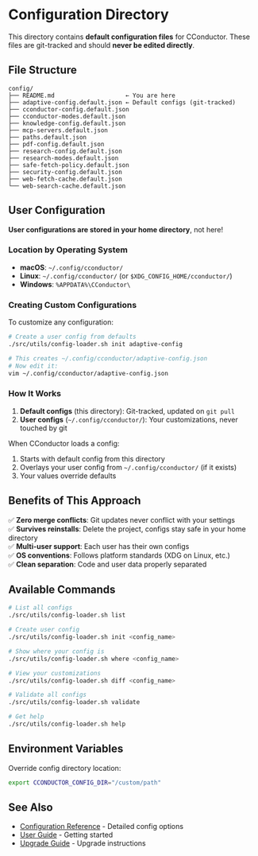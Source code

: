 # Configuration Directory

This directory contains **default configuration files** for CConductor. These files are git-tracked and should **never be edited directly**.

## File Structure

```
config/
├── README.md                    ← You are here
├── adaptive-config.default.json ← Default configs (git-tracked)
├── cconductor-config.default.json
├── cconductor-modes.default.json
├── knowledge-config.default.json
├── mcp-servers.default.json
├── paths.default.json
├── pdf-config.default.json
├── research-config.default.json
├── research-modes.default.json
├── safe-fetch-policy.default.json
├── security-config.default.json
├── web-fetch-cache.default.json
└── web-search-cache.default.json
```

## User Configuration

**User configurations are stored in your home directory**, not here!

### Location by Operating System

- **macOS**: `~/.config/cconductor/`
- **Linux**: `~/.config/cconductor/` (or `$XDG_CONFIG_HOME/cconductor/`)
- **Windows**: `%APPDATA%\CConductor\`

### Creating Custom Configurations

To customize any configuration:

```bash
# Create a user config from defaults
./src/utils/config-loader.sh init adaptive-config

# This creates ~/.config/cconductor/adaptive-config.json
# Now edit it:
vim ~/.config/cconductor/adaptive-config.json
```

### How It Works

1. **Default configs** (this directory): Git-tracked, updated on `git pull`
2. **User configs** (`~/.config/cconductor/`): Your customizations, never touched by git

When CConductor loads a config:

1. Starts with default config from this directory
2. Overlays your user config from `~/.config/cconductor/` (if it exists)
3. Your values override defaults

## Benefits of This Approach

✅ **Zero merge conflicts**: Git updates never conflict with your settings  
✅ **Survives reinstalls**: Delete the project, configs stay safe in your home directory  
✅ **Multi-user support**: Each user has their own configs  
✅ **OS conventions**: Follows platform standards (XDG on Linux, etc.)  
✅ **Clean separation**: Code and user data properly separated

## Available Commands

```bash
# List all configs
./src/utils/config-loader.sh list

# Create user config
./src/utils/config-loader.sh init <config_name>

# Show where your config is
./src/utils/config-loader.sh where <config_name>

# View your customizations
./src/utils/config-loader.sh diff <config_name>

# Validate all configs
./src/utils/config-loader.sh validate

# Get help
./src/utils/config-loader.sh help
```

## Environment Variables

Override config directory location:

```bash
export CCONDUCTOR_CONFIG_DIR="/custom/path"
```

## See Also

- [Configuration Reference](../docs/CONFIGURATION_REFERENCE.md) - Detailed config options
- [User Guide](../docs/USER_GUIDE.md) - Getting started
- [Upgrade Guide](../UPGRADE.md) - Upgrade instructions
